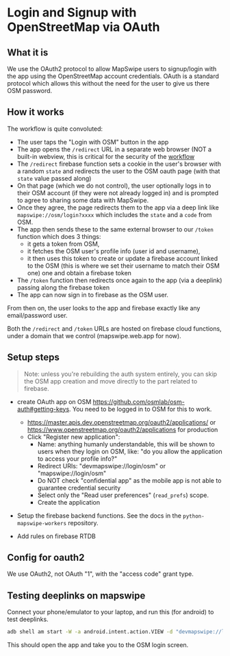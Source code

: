# Login and Signup with OpenStreetMap via OAuth

## What it is

We use the OAuth2 protocol to allow MapSwipe users to signup/login with the app using the OpenStreetMap account
credentials. OAuth is a standard protocol which allows this without the need for the user to give us there OSM password.

## How it works

The workflow is quite convoluted:
- The user taps the "Login with OSM" button in the app
- The app opens the `/redirect` URL in a separate web browser (NOT a built-in webview, this is critical for the security
  of the [workflow](https://datatracker.ietf.org/doc/html/rfc8252#section-8.12)
- The `/redirect` firebase function sets a cookie in the user's browser with a random `state` and redirects the user to
  the OSM oauth page (with that `state` value passed along)
- On that page (which we do not control), the user optionally logs in to their OSM account (if they were not already
  logged in) and is prompted to agree to sharing some data with MapSwipe.
- Once they agree, the page redirects them to the app via a deep link like `mapswipe://osm/login?xxxx` which includes
  the `state` and a `code` from OSM.
- The app then sends these to the same external browser to our `/token` function which does 3 things:
  - it gets a token from OSM,
  - it fetches the OSM user's profile info (user id and username),
  - it then uses this token to create or update a firebase account linked to the OSM (this is where we set their
    username to match their OSM one) one and obtain a firebase token
- The `/token` function then redirects once again to the app (via a deeplink) passing along the firebase token
- The app can now sign in to firebase as the OSM user.

From then on, the user looks to the app and firebase exactly like any email/password user.

Both the `/redirect` and `/token` URLs are hosted on firebase cloud functions, under a domain that we control
(mapswipe.web.app for now).

## Setup steps

> Note: unless you're rebuilding the auth system entirely, you can skip the OSM app creation and move directly to the part
> related to firebase.
- create OAuth app on OSM https://github.com/osmlab/osm-auth#getting-keys. You need to be logged in to OSM for this to
  work.
  - https://master.apis.dev.openstreetmap.org/oauth2/applications/ or https://www.openstreetmap.org/oauth2/applications
  for production
  - Click "Register new application":
    - Name: anything humanly understandable, this will be shown to users when they login on OSM,
      like: "do you allow the application <name> to access your profile info?"
    - Redirect URIs: "devmapswipe://login/osm" or "mapswipe://login/osm"
    - Do NOT check "confidential app" as the mobile app is not able to guarantee credential security
    - Select only the "Read user preferences" (`read_prefs`) scope.
    - Create the application

- Setup the firebase backend functions. See the docs in the `python-mapswipe-workers` repository.
- Add rules on firebase RTDB


## Config for oauth2

We use OAuth2, not OAuth "1", with the "access code" grant type.

## Testing deeplinks on mapswipe

Connect your phone/emulator to your laptop, and run this (for android) to test
deeplinks.
```bash
adb shell am start -W -a android.intent.action.VIEW -d "devmapswipe://login/osm?code=ccc\&\&state=sss\&\&token=ttt" org.missingmaps.mapswipe.dev
```

This should open the app and take you to the OSM login screen.
